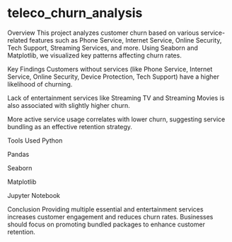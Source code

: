 # teleco_churn_analysis
Overview
This project analyzes customer churn based on various service-related features such as Phone Service, Internet Service, Online Security, Tech Support, Streaming Services, and more. Using Seaborn and Matplotlib, we visualized key patterns affecting churn rates.

Key Findings
Customers without services (like Phone Service, Internet Service, Online Security, Device Protection, Tech Support) have a higher likelihood of churning.

Lack of entertainment services like Streaming TV and Streaming Movies is also associated with slightly higher churn.

More active service usage correlates with lower churn, suggesting service bundling as an effective retention strategy.

Tools Used
Python 

Pandas

Seaborn

Matplotlib

Jupyter Notebook

Conclusion
Providing multiple essential and entertainment services increases customer engagement and reduces churn rates. Businesses should focus on promoting bundled packages to enhance customer retention.
